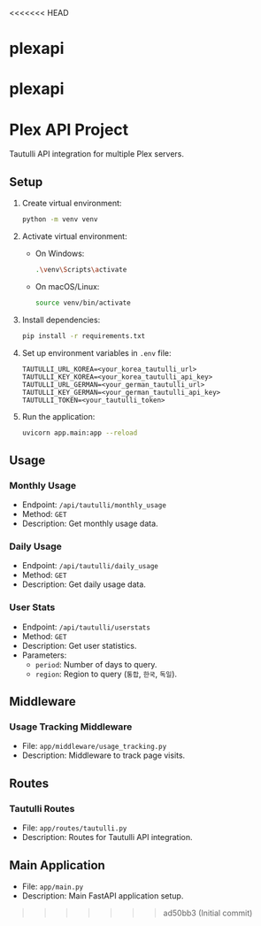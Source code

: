 <<<<<<< HEAD
# plexapi
plexapi
=======

# Plex API Project

Tautulli API integration for multiple Plex servers.

## Setup

1. Create virtual environment:
   ```sh
   python -m venv venv
   ```

2. Activate virtual environment:
   - On Windows:
     ```sh
     .\venv\Scripts\activate
     ```
   - On macOS/Linux:
     ```sh
     source venv/bin/activate
     ```

3. Install dependencies:
   ```sh
   pip install -r requirements.txt
   ```

4. Set up environment variables in `.env` file:
   ```
   TAUTULLI_URL_KOREA=<your_korea_tautulli_url>
   TAUTULLI_KEY_KOREA=<your_korea_tautulli_api_key>
   TAUTULLI_URL_GERMAN=<your_german_tautulli_url>
   TAUTULLI_KEY_GERMAN=<your_german_tautulli_api_key>
   TAUTULLI_TOKEN=<your_tautulli_token>
   ```

5. Run the application:
   ```sh
   uvicorn app.main:app --reload
   ```

## Usage

### Monthly Usage
- Endpoint: `/api/tautulli/monthly_usage`
- Method: `GET`
- Description: Get monthly usage data.

### Daily Usage
- Endpoint: `/api/tautulli/daily_usage`
- Method: `GET`
- Description: Get daily usage data.

### User Stats
- Endpoint: `/api/tautulli/userstats`
- Method: `GET`
- Description: Get user statistics.
- Parameters:
  - `period`: Number of days to query.
  - `region`: Region to query (`통합`, `한국`, `독일`).

## Middleware

### Usage Tracking Middleware
- File: `app/middleware/usage_tracking.py`
- Description: Middleware to track page visits.

## Routes

### Tautulli Routes
- File: `app/routes/tautulli.py`
- Description: Routes for Tautulli API integration.

## Main Application
- File: `app/main.py`
- Description: Main FastAPI application setup.
>>>>>>> ad50bb3 (Initial commit)
